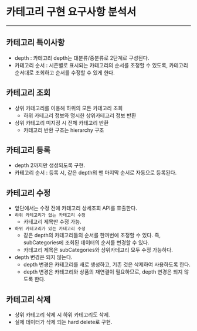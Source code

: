 # 카테고리 구현 요구사항 분석서


---


## 카테고리 특이사항
 - depth : 카테고리 depth는 대분류/중분류로 2단계로 구성된다.
 - 카테고리 순서 : 시즌별로 표시되는 카테고리의 순서를 조정할 수 있도록, 카테고리 순서대로 조회하고 순서를 수정할 수 있게 한다.

## 카테고리 조회  
  - 상위 카테고리를 이용해 하위의 모든 카테고리 조회
    - 하위 카테고리 정보와 명시한 상위카테고리 정보 반환
  - 상위 카테고리 미지정 시 전체 카테고리 반환
    - 카테고리 반환 구조는 hierarchy 구조

## 카테고리 등록
  - depth 2까지만 생성되도록 구현.
  - 카테고리 순서 : 등록 시, 같은 depth의 맨 마지막 순서로 자동으로 등록된다. 

## 카테고리 수정
  - 앞단에서는 수정 전에 카테고리 상세조회 API를 호출한다.  
  - `하위 카테고리가 없는 카테고리 수정` 
    - 카테고리 제목만 수정 가능.
  - `하위 카테고리가 있는 카테고리 수정` 
    - 같은 depth의 카테고리들의 순서를 한꺼번에 조정할 수 있다. 즉, subCategories에 조회된 데이터의 순서를 변경할 수 있다. 
    - 카테고리 제목은 subCategories와 상위카테고리 모두 수정 가능하다. 
  - depth 변경은 되지 않는다. 
    - depth 변경은 카테고리를 새로 생성하고, 기존 것은 삭제하여 사용하도록 한다.
    - depth 변경은 카테고리와 상품의 재연결이 필요하므로, depth 변경은 되지 않도록 한다. 

## 카테고리 삭제
  - 상위 카테고리 삭제 시 하위 카테고리도 삭제.
  - 실제 데이터가 삭제 되는 hard delete로 구현.
  

